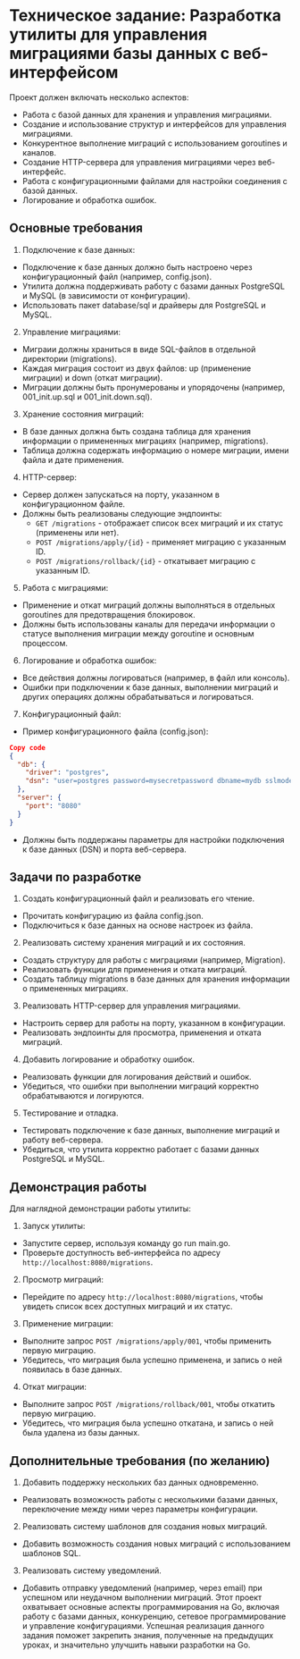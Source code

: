 # Техническое задание: Разработка утилиты для управления миграциями базы данных с веб-интерфейсом

Проект должен включать несколько аспектов:

* Работа с базой данных для хранения и управления миграциями.
* Создание и использование структур и интерфейсов для управления миграциями.
* Конкурентное выполнение миграций с использованием goroutines и каналов.
* Создание HTTP-сервера для управления миграциями через веб-интерфейс.
* Работа с конфигурационными файлами для настройки соединения с базой данных.
* Логирование и обработка ошибок.
## Основные требования
1. Подключение к базе данных:

* Подключение к базе данных должно быть настроено через конфигурационный файл (например, config.json).
* Утилита должна поддерживать работу с базами данных PostgreSQL и MySQL (в зависимости от конфигурации).
* Использовать пакет database/sql и драйверы для PostgreSQL и MySQL.
2. Управление миграциями:

* Миграии должны храниться в виде SQL-файлов в отдельной директории (migrations).
* Каждая миграция состоит из двух файлов: up (применение миграции) и down (откат миграции).
* Миграции должны быть пронумерованы и упорядочены (например, 001_init.up.sql и 001_init.down.sql).
3. Хранение состояния миграций:

* В базе данных должна быть создана таблица для хранения информации о примененных миграциях (например, migrations).
* Таблица должна содержать информацию о номере миграции, имени файла и дате применения.
4. HTTP-сервер:

* Сервер должен запускаться на порту, указанном в конфигурационном файле.
* Должны быть реализованы следующие эндпоинты:
    * `GET /migrations` - отображает список всех миграций и их статус (применены или нет).
    * `POST /migrations/apply/{id}` - применяет миграцию с указанным ID.
    * `POST /migrations/rollback/{id}` - откатывает миграцию с указанным ID.
5. Работа с миграциями:

* Применение и откат миграций должны выполняться в отдельных goroutines для предотвращения блокировок.
* Должны быть использованы каналы для передачи информации о статусе выполнения миграции между goroutine и основным процессом.
6. Логирование и обработка ошибок:

* Все действия должны логироваться (например, в файл или консоль).
* Ошибки при подключении к базе данных, выполнении миграций и других операциях должны обрабатываться и логироваться.
7. Конфигурационный файл:

* Пример конфигурационного файла (config.json):
```json
Copy code
{
  "db": {
    "driver": "postgres",
    "dsn": "user=postgres password=mysecretpassword dbname=mydb sslmode=disable"
  },
  "server": {
    "port": "8080"
  }
}
```
* Должны быть поддержаны параметры для настройки подключения к базе данных (DSN) и порта веб-сервера.
## Задачи по разработке
1. Создать конфигурационный файл и реализовать его чтение.

* Прочитать конфигурацию из файла config.json.
* Подключиться к базе данных на основе настроек из файла.
2. Реализовать систему хранения миграций и их состояния.

* Создать структуру для работы с миграциями (например, Migration).
* Реализовать функции для применения и отката миграций.
* Создать таблицу migrations в базе данных для хранения информации о примененных миграциях.
3. Реализовать HTTP-сервер для управления миграциями.

* Настроить сервер для работы на порту, указанном в конфигурации.
* Реализовать эндпоинты для просмотра, применения и отката миграций.
4. Добавить логирование и обработку ошибок.

* Реализовать функции для логирования действий и ошибок.
* Убедиться, что ошибки при выполнении миграций корректно обрабатываются и логируются.
5. Тестирование и отладка.

* Тестировать подключение к базе данных, выполнение миграций и работу веб-сервера.
* Убедиться, что утилита корректно работает с базами данных PostgreSQL и MySQL.
## Демонстрация работы
Для наглядной демонстрации работы утилиты:

1. Запуск утилиты:

* Запустите сервер, используя команду go run main.go.
* Проверьте доступность веб-интерфейса по адресу `http://localhost:8080/migrations`.
2. Просмотр миграций:

* Перейдите по адресу `http://localhost:8080/migrations`, чтобы увидеть список всех доступных миграций и их статус.
3. Применение миграции:

* Выполните запрос `POST /migrations/apply/001`, чтобы применить первую миграцию.
* Убедитесь, что миграция была успешно применена, и запись о ней появилась в базе данных.
4. Откат миграции:

* Выполните запрос `POST /migrations/rollback/001`, чтобы откатить первую миграцию.
* Убедитесь, что миграция была успешно откатана, и запись о ней была удалена из базы данных.
## Дополнительные требования (по желанию)
1. Добавить поддержку нескольких баз данных одновременно.

* Реализовать возможность работы с несколькими базами данных, переключение между ними через параметры конфигурации.
2. Реализовать систему шаблонов для создания новых миграций.

* Добавить возможность создания новых миграций с использованием шаблонов SQL.
3. Реализовать систему уведомлений.

* Добавить отправку уведомлений (например, через email) при успешном или неудачном выполнении миграций.
Этот проект охватывает основные аспекты программирования на Go, включая работу с базами данных, конкуренцию, сетевое программирование и управление конфигурациями. Успешная реализация данного задания поможет закрепить знания, полученные на предыдущих уроках, и значительно улучшить навыки разработки на Go.
